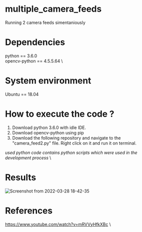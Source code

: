# multiple_camera_feeds
Running 2 camera feeds simentaniously

# Dependencies
python == 3.6.0 \
opencv-python == 4.5.5.64 \

# System environment
Ubuntu == 18.04

# How to execute the code ?
1. Download python 3.6.0 with idle IDE.
2. Download opencv-python using pip
3. Download the following repository and navigate to the "camera_feed2.py" file. Right click on it and run it on terminal. 

*used python code contains python scripts which were used in the development process* \

# Results

![Screenshot from 2022-03-28 18-42-35](https://user-images.githubusercontent.com/81221315/160405262-c419f98d-7381-4131-a33b-e458e8d62d68.png)

# References
https://www.youtube.com/watch?v=mRVVyHfkXBc \

